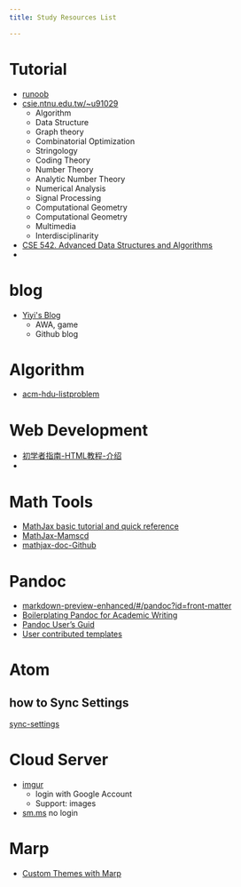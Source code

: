 ```yaml
---
title: Study Resources List

---
```


# Tutorial

- [runoob](http://www.runoob.com/)
- [csie.ntnu.edu.tw/~u91029](http://www.csie.ntnu.edu.tw/~u91029/index.html)
    - Algorithm
    - Data Structure
    - Graph theory
    - Combinatorial Optimization
    - Stringology
    - Coding Theory
    - Number Theory
    - Analytic Number Theory
    - Numerical Analysis
    - Signal Processing
    - Computational Geometry
    - Computational Geometry
    - Multimedia
    - Interdisciplinarity
- [CSE 542. Advanced Data Structures and Algorithms](https://www.arl.wustl.edu/~jst/cse/542/)
-

# blog
- [Yiyi's Blog](https://shd101wyy.github.io/)
    - AWA, game
    - Github blog


# Algorithm
- [acm-hdu-listproblem](http://acm.hdu.edu.cn/listproblem.php?vol=1)

# Web Development
- [初学者指南-HTML教程-介绍](https://tutorialehtml.com/zh/beginners-guide-to-html)
-


# Math Tools
- [MathJax basic tutorial and quick reference](https://math.meta.stackexchange.com/questions/5020/mathjax-basic-tutorial-and-quick-reference)
- [MathJax-Mamscd](http://www.jmilne.org/not/Mamscd.pdf)
- [mathjax-doc-Github](http://docs.mathjax.org/en/latest/index.html#)

# Pandoc
- [markdown-preview-enhanced/#/pandoc?id=front-matter](https://shd101wyy.github.io/markdown-preview-enhanced/#/pandoc?id=front-matter)
- [Boilerplating Pandoc for Academic Writing](https://www.soimort.org/notes/161117/)
- [Pandoc User’s Guid](https://pandoc.org/MANUAL.pdf)
- [User contributed templates](https://github.com/jgm/pandoc/wiki/User-contributed-templates)

# Atom
## how to Sync Settings
[sync-settings](https://atom.io/packages/sync-settings)

# Cloud Server
- [imgur](https://yubaoliu.imgur.com)
    + login with Google Account
    + Support: images
- [sm.ms](https://sm.ms/)
  no login

# Marp
- [Custom Themes with Marp](https://www.ansiblejunky.com/blog/custom-themes-with-marp/)

